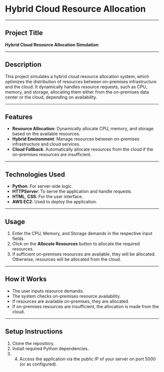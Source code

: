 # Hybrid Cloud Resource Allocation

---

## Project Title
**Hybrid Cloud Resource Allocation Simulation**

---

## Description
This project simulates a hybrid cloud resource allocation system, which optimizes the distribution of resources between on-premises infrastructure and the cloud. It dynamically handles resource requests, such as CPU, memory, and storage, allocating them either from the on-premises data center or the cloud, depending on availability.

---

## Features
- **Resource Allocation**: Dynamically allocate CPU, memory, and storage based on the available resources.
- **Hybrid Environment**: Manage resources between on-premises infrastructure and cloud services.
- **Cloud Fallback**: Automatically allocate resources from the cloud if the on-premises resources are insufficient.

---

## Technologies Used
- **Python**: For server-side logic.
- **HTTPServer**: To serve the application and handle requests.
- **HTML**, **CSS**: For the user interface.
- **AWS EC2**: Used to deploy the application.

---

## Usage
1. Enter the CPU, Memory, and Storage demands in the respective input fields.
2. Click on the **Allocate Resources** button to allocate the required resources.
3. If sufficient on-premises resources are available, they will be allocated. Otherwise, resources will be allocated from the cloud.

---

## How it Works
- The user inputs resource demands.
- The system checks on-premises resource availability.
- If resources are available on-premises, they are allocated.
- If on-premises resources are insufficient, the allocation is made from the cloud.

---

## Setup Instructions
1. Clone the repository.
2. Install required Python dependencies.
3. 4. Access the application via the public IP of your server on port 5000 (or as configured).


